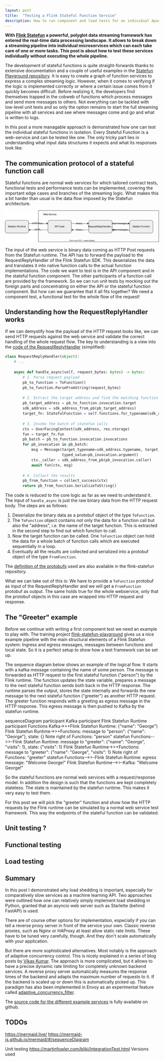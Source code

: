 ```yaml
---
layout: post
title:  "Testing a Flink Stateful Function Service"
description: How to run component and load tests for an individual Apache Flink Stateful Function service
---
```

<script src="/assets/js/mermaid/8.9.3/mermaid.min.js" integrity="sha512-kxc8+BGu0/ESUMiK6Q/goKwwcoIoFVcXZ4GwMoGupMA/qTGx19BcNn1uiebOZO5f85ZD0oTdvlRKdeNh3RTnVg==" crossorigin="anonymous"></script>
<script>mermaid.initialize({startOnLoad:true, theme:"neutral"});</script>
<script src="/assets/js/plotly.js/1.58.4/plotly.min.js" integrity="sha512-odxyOOOwpEgYQnS+TzF/P33O+DfGNGqyh89pJ/u2addhMw9ZIef3M8aw/otYSgsPxLdZi3HQhlI9IiX3H5SxpA==" crossorigin="anonymous"></script>

**With [Flink Statefun](https://nightlies.apache.org/flink/flink-statefun-docs-master/) a powerful, polyglot data streaming framework has entered the real-time data processing landscape. It allows to break down a streaming pipeline into individual microservices which can each take care of one or more tasks. This post is about how to test these services individually without executing the whole pipeline.**

The development of stateful functions is quite straight-forwards thanks to extensive documentation and a couple of useful examples in the [Statefun Playground repository](https://github.com/apache/flink-statefun-playground). It is easy to create a graph of function services to express a complex streaming logic. However, when it comes to verifying if the logic is implemented correctly or where a certain issue comes from it quickly becomes difficult. Before realizing it, the developers find themselves trapped in the cobweb of functions which process messages and send more messages to others. Not everything can be tackled with low-level unit tests and so only the option remains to start the full streaming pipeline with all services and see where messages come and go and what is written to logs.

In this post a more managable approach is demonstrated how one can test the individual stateful functions in isolation. Every Stateful Function is a web-service and can be tested like one. The only tricky part lies in understanding what input data structures it expects and what its responses look like.

## The communication protocol of a stateful function call

Stateful functions are normal web services for which tailored contract tests, functional tests and performance tests can be implemented, covering the important edge cases and branches of the streaming logic. What makes this a bit harder than usual is the data flow imposed by the Statefun architecture. 

<!--div class="mermaid">
graph LR;
rt(Statefun Runtime) -- HTTP Post request -- > API --response-- >rt
subgraph Pod[Web Service]
API(API) -- payload -- > RRH(RequestReplyHandler) --message and state-- > fn(stateful function) 
fn --messages and state-- > RRH --payload-- > API
end
</div-->

![request flow of stateful functions](/assets/images/2022-03-20_flink_statefun_communication.svg "Request flow of a stateful functions call")

The input of the web service is binary data coming as HTTP Post requests from the Statefun runtime. The API has to forward the payload to the RequestReplyHandler of the Flink Statefun SDK. This deserializes the data and translates it into native function calls to the actual function implementations. The code we want to test is in the API component and in the stateful function component. The other participants of a function call are provided by the framework. So we can run unit tests by mocking out the foreign parts and concentrating on either the API or the stateful function component. But how can we guarantee that it all fits together? We need a component test, a functional test for the whole flow of the request!

## Understanding how the RequestReplyHandler works

If we can demystify how the payload of the HTTP request looks like, we can send HTTP requests against the web service and validate the correct handling of the whole request flow. The key to understanding is a view into the [code of the RequestReplyHandler](https://github.com/apache/flink-statefun/blob/release-3.2/statefun-sdk-python/statefun/request_reply_v3.py#L231) (simplified):
```python
class RequestReplyHandler(object):
    # ...

    async def handle_async(self, request_bytes: bytes) -> bytes:
        # 1. Parse request payload
        pb_to_function = ToFunction()
        pb_to_function.ParseFromString(request_bytes)

        # 2. Extract the target address and find the matching function
        pb_target_address = pb_to_function.invocation.target
        sdk_address = sdk_address_from_pb(pb_target_address)
        target_fn: StatefulFunction = self.functions.for_typename(sdk_address.typename)
        
        # 3. Invoke the batch of statefun calls
        ctx = UserFacingContext(sdk_address, res.storage)
        fun = target_fn.fun
        pb_batch = pb_to_function.invocation.invocations
        for pb_invocation in pb_batch:
            msg = Message(target_typename=sdk_address.typename, target_id=sdk_address.id,
                          typed_value=pb_invocation.argument)
            ctx._caller = sdk_address_from_pb(pb_invocation.caller)
            await fun(ctx, msg)
                
        # 4. Collect the results
        pb_from_function = collect_success(ctx)
        return pb_from_function.SerializeToString()
```

The code is reduced to the core logic as far as we need to understand it. The input of `handle_async` is just the raw binary data from the HTTP request body. The steps are as follows:
1. Deserialize the binary data as a protobuf object of the type `ToFunction`. 
2. The `ToFunction` object contains not only the data for a function call but also the "address", i.e. the name of the target function. This is extracted in the second step to find out which function to call.
3. Now the target function can be called. One `ToFunction` object can hold the data for a whole batch of function calls which are executed sequentially in a loop.
4. Eventually all the results are collected and serialized into a protobuf object of the type `FromFunction`.

The [definition of the protobufs](https://github.com/apache/flink-statefun/blob/release-3.2/statefun-sdk-protos/src/main/protobuf/sdk/request-reply.proto) used are also available in the flink-statefun repository.

What we can take out of this is: We have to provide a `ToFunction` protobuf as input of the RequestReplyHandler and we will get a `FromFunction` protobuf as output. The same holds true for the whole webservice, only that the protobuf objects in this case are wrapped into HTTP request and response.

## The "Greeter" example
Before we continue with writing a first component test we need an example to play with.
The training project [flink-statefun-playground](flink-statefun-playground) gives us a nice example pipeline with the main structural elements of a Flink Statefun system: Ingress and egress messages, messages between functions and local state. So it is a perfect setup to show how a test framework can be set up.

The sequence diagram below shows an example of the logical flow. It starts with a kafka message containing the name of some person. The message is forwarded as HTTP request to the first stateful function ("person") by the Flink runtime. The function updates the state variable, prepares a message to the next stateful function sends both back in the HTTP response. The runtime parses the output, stores the state internally and forwards the new message to the next stateful function ("greeter") as another HTTP request. The greeter function responds with a greeting as egress message in the HTTP response. This egress message is then pushed to Kafka by the statefun runtime.

<div class="mermaid">
sequenceDiagram
    participant Kafka
    participant Flink Statefun Runtime
    participant Functions
    Kafka->>+Flink Statefun Runtime: {"name": "George"}
    Flink Statefun Runtime->>+Functions: message to "person": {"name": "George"}, state: {}
    Note right of Functions: "person" statefun
    Functions-->>-Flink Statefun Runtime: message to "greeter": {"name": "George", "visits": 1}, state: {"visits": 1}
    Flink Statefun Runtime->>+Functions: message to "greeter": {"name": "George", "visits": 1}
    Note right of Functions: "greeter" statefun
    Functions-->>-Flink Statefun Runtime: egress message: "Welcome George!"
    Flink Statefun Runtime-->>-Kafka: "Welcome George!"
</div>

So the stateful functions are normal web services with a request/response model. In addition the design is such that the functions are kept completely stateless. The state is maintained by the statefun runtime. This makes it very easy to test them.

For this post we will pick the "greeter" function and show how the HTTP requests by the Flink runtime can be simulated by a normal web service test framework. This way the endpoints of the stateful function can be validated.
            

## Unit testing ?

## Functional testing


## Load testing



## Summary
In this post I demonstrated why load shedding is important, especially for comparatively slow services as a machine learning API. Two approaches were outlined how one can relatively simply implement load shedding in Python, granted that an asyncio web server such as Starlette (behind FastAPI) is used.

There are of course other options for implementation, especially if you can tell a reverse proxy server in front of the service your own. Classic reverse proxies, such as Nginx or HAProxy at least allow static rate limits. These have to be tuned very carefully, though. And they don't scale automatically with your application.

But there are more sophisticated alternatives. Most notably is the approach of adaptive concurrency control. This is nicely explained in a series of blog posts by [Vikas Kumar](https://www.resilientsystems.io/2020/05/15/adaptive-concurrency-control-algorithms-part-1.html). The approach is more complicated, but it allows to have a precise dynamic rate limiting for completely unknown backend services. A reverse proxy server automatically measures the response times of the backend and adapts the maximum number of requests to it. If the backend is scaled up or down this is automatically picked up. This paradigm has also been implemented in Envoy as an experimental feature called [adaptive_concurrency_filter](https://www.envoyproxy.io/docs/envoy/latest/configuration/http/http_filters/adaptive_concurrency_filter).

The [source code for the different example services](https://github.com/chr1st1ank/blog/tree/main/code/2021-05-01-throughput-paradox) is fully available on github.



## TODOs
https://mermaid.live/
https://mermaid-js.github.io/mermaid/#/sequenceDiagram

Unit testing
https://martinfowler.com/bliki/IntegrationTest.html
Versions used